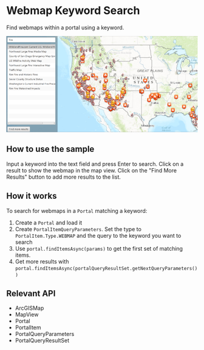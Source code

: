 # Webmap Keyword Search

Find webmaps within a portal using a keyword.

![](WebmapKeywordSearch.png)

## How to use the sample

Input a keyword into the text field and press Enter to search. Click on a result to show the webmap in the map view. Click on the "Find More Results" button to add more results to the list.

## How it works

To search for webmaps in a `Portal` matching a keyword:

1. Create a `Portal` and load it
2. Create `PortalItemQueryParameters`. Set the type to `PortalItem.Type.WEBMAP` and the query to the keyword you want to search
3. Use `portal.findItemsAsync(params)` to get the first set of matching items.
4. Get more results with `portal.findItemsAsync(portalQueryResultSet.getNextQueryParameters())`

## Relevant API

* ArcGISMap
* MapView
* Portal
* PortalItem
* PortalQueryParameters
* PortalQueryResultSet
